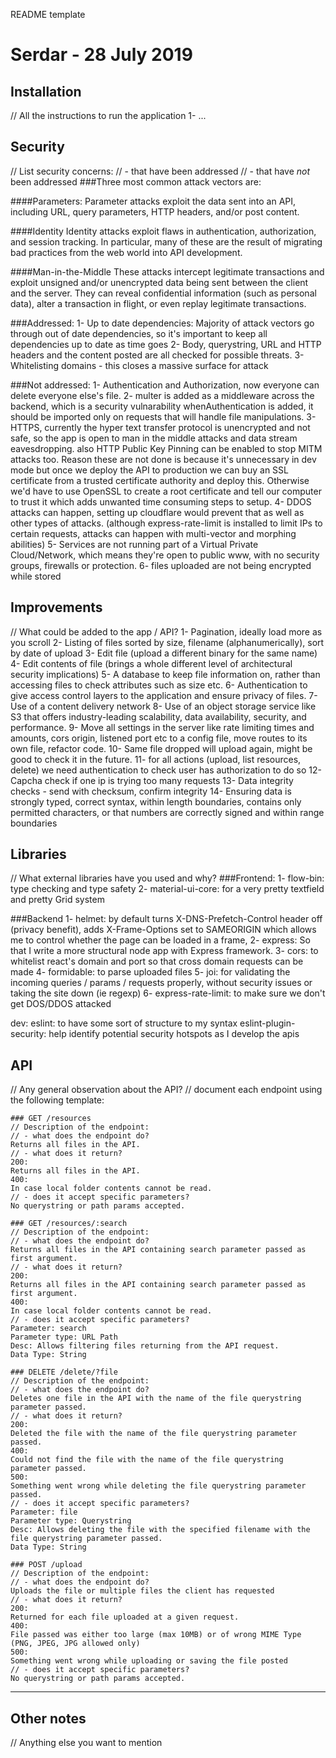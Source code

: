 README template
# Serdar - 28 July 2019
## Installation
// All the instructions to run the application
1- ...
## Security
// List security concerns:
// - that have been addressed
// - that have *not* been addressed
###Three most common attack vectors are:

####Parameters:
Parameter attacks exploit the data sent into an API, including
URL, query parameters, HTTP headers, and/or post content.

####Identity
Identity attacks exploit flaws in authentication, authorization,
and session tracking. In particular, many of these are the result
of migrating bad practices from the web world into
API development.

####Man-in-the-Middle
These attacks intercept legitimate transactions and exploit
unsigned and/or unencrypted data being sent between the
client and the server. They can reveal confidential information
(such as personal data), alter a transaction in flight, or even
replay legitimate transactions.

###Addressed:
1- Up to date dependencies: Majority of attack vectors go through out of date dependencies, so it's important to keep all dependencies up to date as time goes
2- Body, querystring, URL and HTTP headers and the content posted are all checked for possible threats.
3- Whitelisting domains - this closes a massive surface for attack


###Not addressed:
1- Authentication and Authorization, now everyone can delete everyone else's file.
2- multer is added as a middleware across the backend, which is a security vulnarability whenAuthentication is added, it should be imported only on requests that will handle file manipulations.
3- HTTPS, currently the hyper text transfer protocol is unencrypted and not safe, so the app is open to man in the middle attacks and data stream eavesdropping. also HTTP Public Key Pinning can be enabled to stop MITM attacks too. Reason these are not done is because it's unnecessary in dev mode but once we deploy the API to production we can buy an SSL certificate from a trusted certificate authority and deploy this. Otherwise we'd have to use OpenSSL to create a root certificate and tell our computer to trust it which adds unwanted time consuming steps to setup.
4- DDOS attacks can happen, setting up cloudflare would prevent that as well as other types of attacks. (although express-rate-limit is installed to limit IPs to certain requests, attacks can happen with multi-vector and morphing abilities)
5- Services are not running part of a Virtual Private Cloud/Network, which means they're open to public www, with no security groups, firewalls or protection.
6- files uploaded are not being encrypted while stored

## Improvements
// What could be added to the app / API?
1- Pagination, ideally load more as you scroll
2- Listing of files sorted by size, filename (alphanumerically), sort by date of upload
3- Edit file (upload a different binary for the same name)
4- Edit contents of file (brings a whole different level of architectural security implications)
5- A database to keep file information on, rather than accessing files to check attributes such as size etc.
6- Authentication to give access control layers to the application and ensure privacy of files.
7- Use of a content delivery network 
8- Use of an object storage service like S3 that offers industry-leading scalability, data availability, security, and performance.
9- Move all settings in the server like rate limiting times and amounts, cors origin, listened port etc to a config file, move routes to its own file, refactor code.
10- Same file dropped will upload again, might be good to check it in the future.
11- for all actions (upload, list resources, delete) we need authentication to check user has authorization to do so
12- Capcha check if one ip is trying too many requests
13- Data integrity checks - send with checksum, confirm integrity
14- Ensuring data is strongly typed, correct syntax, within length boundaries, contains only permitted characters, or that numbers are correctly signed and within range boundaries

## Libraries
// What external libraries have you used and why?
###Frontend:
1- flow-bin: type checking and type safety
2- material-ui-core: for a very pretty textfield and pretty Grid system

###Backend
1- helmet: by default turns X-DNS-Prefetch-Control header off (privacy benefit), adds X-Frame-Options set to SAMEORIGIN which allows me to control whether the page can be loaded in a frame, 
2- express: So that I write a more structural node app with Express framework.
3- cors: to whitelist react's domain and port so that cross domain requests can be made
4- formidable: to parse uploaded files
5- joi: for validating the incoming queries / params / requests properly, without security issues or taking the site down (ie regexp)
6- express-rate-limit: to make sure we don't get DOS/DDOS attacked

dev:
eslint: to have some sort of structure to my syntax
eslint-plugin-security: help identify potential security hotspots as I develop the apis

## API
// Any general observation about the API?
// document each endpoint using the following template:
```
### GET /resources
// Description of the endpoint:
// - what does the endpoint do?
Returns all files in the API.
// - what does it return?
200:
Returns all files in the API.
400:
In case local folder contents cannot be read. 
// - does it accept specific parameters?
No querystring or path params accepted.

### GET /resources/:search
// Description of the endpoint:
// - what does the endpoint do?
Returns all files in the API containing search parameter passed as first argument.
// - what does it return?
200:
Returns all files in the API containing search parameter passed as first argument.
400:
In case local folder contents cannot be read. 
// - does it accept specific parameters?
Parameter: search
Parameter type: URL Path
Desc: Allows filtering files returning from the API request.
Data Type: String

### DELETE /delete/?file
// Description of the endpoint:
// - what does the endpoint do?
Deletes one file in the API with the name of the file querystring parameter passed.
// - what does it return?
200:
Deleted the file with the name of the file querystring parameter passed.
400:
Could not find the file with the name of the file querystring parameter passed.
500:
Something went wrong while deleting the file querystring parameter passed.
// - does it accept specific parameters?
Parameter: file
Parameter type: Querystring
Desc: Allows deleting the file with the specified filename with the file querystring parameter passed.
Data Type: String

### POST /upload
// Description of the endpoint:
// - what does the endpoint do?
Uploads the file or multiple files the client has requested
// - what does it return?
200:
Returned for each file uploaded at a given request.
400:
File passed was either too large (max 10MB) or of wrong MIME Type (PNG, JPEG, JPG allowed only)
500:
Something went wrong while uploading or saving the file posted
// - does it accept specific parameters?
No querystring or path params accepted.

```



---
## Other notes
// Anything else you want to mention
